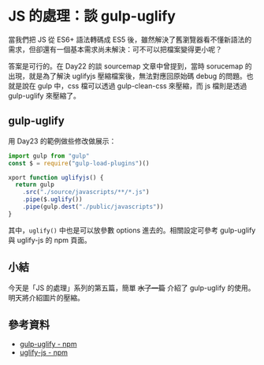 # JS 的處理：談 gulp-uglify

當我們把 JS 從 ES6+ 語法轉碼成 ES5 後，雖然解決了舊瀏覽器看不懂新語法的需求，但卻還有一個基本需求尚未解決：可不可以把檔案變得更小呢？

答案是可行的。在 Day22 的談 sourcemap 文章中曾提到，當時 sorucemap 的出現，就是為了解決 uglifyjs 壓縮檔案後，無法對應回原始碼 debug 的問題。也就是說在 gulp 中，css 檔可以透過 gulp-clean-css 來壓縮，而 js 檔則是透過 gulp-uglify 來壓縮了。


## gulp-uglify

用 Day23 的範例做些修改做展示：

```js
import gulp from "gulp"
const $ = require("gulp-load-plugins")()

xport function uglifyjs() {
  return gulp
    .src("./source/javascripts/**/*.js")
    .pipe($.uglify())
    .pipe(gulp.dest("./public/javascripts"))
}
```

其中，`uglify()` 中也是可以放參數 options 進去的。相關設定可參考 gulp-uglify 與 uglify-js 的 npm 頁面。

## 小結

今天是「JS 的處理」系列的第五篇，簡單 ~~水了一篇~~ 介紹了 gulp-uglify 的使用。明天將介紹圖片的壓縮。

## 參考資料

* [gulp-uglify - npm](https://www.npmjs.com/package/gulp-uglify)
* [uglify-js - npm](https://www.npmjs.com/package/uglify-js)


